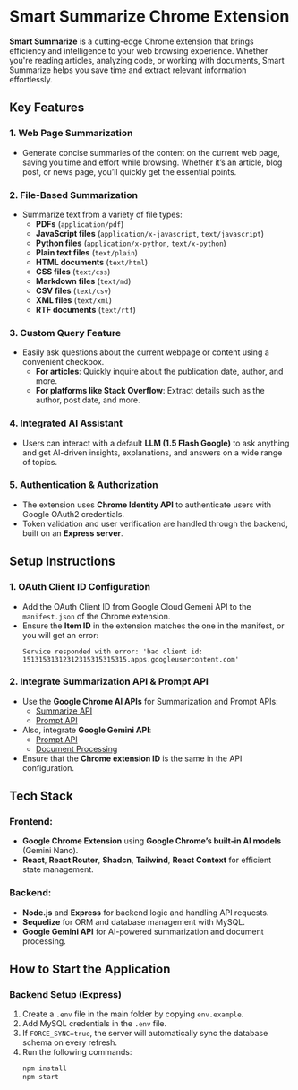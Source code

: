 # Smart Summarize Chrome Extension

**Smart Summarize** is a cutting-edge Chrome extension that brings efficiency and intelligence to your web browsing experience. Whether you're reading articles, analyzing code, or working with documents, Smart Summarize helps you save time and extract relevant information effortlessly.

## Key Features

### 1. **Web Page Summarization**
   - Generate concise summaries of the content on the current web page, saving you time and effort while browsing. Whether it’s an article, blog post, or news page, you’ll quickly get the essential points.

### 2. **File-Based Summarization**
   - Summarize text from a variety of file types:
     - **PDFs** (`application/pdf`)
     - **JavaScript files** (`application/x-javascript`, `text/javascript`)
     - **Python files** (`application/x-python`, `text/x-python`)
     - **Plain text files** (`text/plain`)
     - **HTML documents** (`text/html`)
     - **CSS files** (`text/css`)
     - **Markdown files** (`text/md`)
     - **CSV files** (`text/csv`)
     - **XML files** (`text/xml`)
     - **RTF documents** (`text/rtf`)

### 3. **Custom Query Feature**
   - Easily ask questions about the current webpage or content using a convenient checkbox. 
     - **For articles**: Quickly inquire about the publication date, author, and more.
     - **For platforms like Stack Overflow**: Extract details such as the author, post date, and more.

### 4. **Integrated AI Assistant**
   - Users can interact with a default **LLM (1.5 Flash Google)** to ask anything and get AI-driven insights, explanations, and answers on a wide range of topics.
   
### 5. **Authentication & Authorization**
   - The extension uses **Chrome Identity API** to authenticate users with Google OAuth2 credentials.
   - Token validation and user verification are handled through the backend, built on an **Express server**.

## Setup Instructions

### 1. **OAuth Client ID Configuration**
   - Add the OAuth Client ID from Google Cloud Gemeni API to the `manifest.json` of the Chrome extension.
   - Ensure the **Item ID** in the extension matches the one in the manifest, or you will get an error:
     ```
     Service responded with error: 'bad client id: 15131531312312315315315315.apps.googleusercontent.com'
     ```

### 2. **Integrate Summarization API & Prompt API**
   - Use the **Google Chrome AI APIs** for Summarization and Prompt APIs:  
     - [Summarize API](https://developer.chrome.com/docs/ai/summarizer-api)
     - [Prompt API](https://developer.chrome.com/docs/extensions/ai/prompt-api)
   - Also, integrate **Google Gemini API**:
     - [Prompt API](https://ai.google.dev/gemini-api/docs/text-generation?lang=node)
     - [Document Processing](https://ai.google.dev/gemini-api/docs/document-processing?lang=node)
   - Ensure that the **Chrome extension ID** is the same in the API configuration.

## Tech Stack

### Frontend:
   - **Google Chrome Extension** using **Google Chrome’s built-in AI models** (Gemini Nano).
   - **React**, **React Router**, **Shadcn**, **Tailwind**, **React Context** for efficient state management.

### Backend:
   - **Node.js** and **Express** for backend logic and handling API requests.
   - **Sequelize** for ORM and database management with MySQL.
   - **Google Gemini API** for AI-powered summarization and document processing.

## How to Start the Application

### Backend Setup (Express)
1. Create a `.env` file in the main folder by copying `env.example`.
2. Add MySQL credentials in the `.env` file.
3. If `FORCE_SYNC=true`, the server will automatically sync the database schema on every refresh.
4. Run the following commands:
   ```bash
   npm install
   npm start
